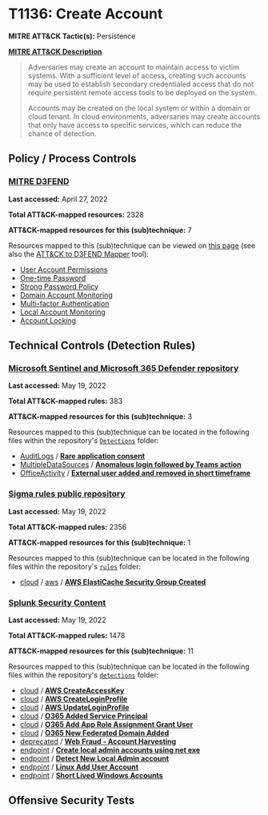 # T1136: Create Account
**MITRE ATT&CK Tactic(s):** Persistence

**[MITRE ATT&CK Description](https://attack.mitre.org/techniques/T1136)**
<blockquote>Adversaries may create an account to maintain access to victim systems. With a sufficient level of access, creating such accounts may be used to establish secondary credentialed access that do not require persistent remote access tools to be deployed on the system.

Accounts may be created on the local system or within a domain or cloud tenant. In cloud environments, adversaries may create accounts that only have access to specific services, which can reduce the chance of detection.</blockquote>

## Policy / Process Controls
### [MITRE D3FEND](https://d3fend.mitre.org/)
**Last accessed:** April 27, 2022

**Total ATT&CK-mapped resources:** 2328

**ATT&CK-mapped resources for this (sub)technique:** 7

Resources mapped to this (sub)technique can be viewed on [this page](https://d3fend.mitre.org/) (see also the [ATT&CK to D3FEND Mapper](https://d3fend.mitre.org/tools/attack-mapper) tool):

* [User Account Permissions](https://d3fend.mitre.org/techniques/d3f:UserAccountPermissions)
* [One-time Password](https://d3fend.mitre.org/techniques/d3f:One-timePassword)
* [Strong Password Policy](https://d3fend.mitre.org/techniques/d3f:StrongPasswordPolicy)
* [Domain Account Monitoring](https://d3fend.mitre.org/techniques/d3f:DomainAccountMonitoring)
* [Multi-factor Authentication](https://d3fend.mitre.org/techniques/d3f:Multi-factorAuthentication)
* [Local Account Monitoring](https://d3fend.mitre.org/techniques/d3f:LocalAccountMonitoring)
* [Account Locking](https://d3fend.mitre.org/techniques/d3f:AccountLocking)

## Technical Controls (Detection Rules)
### [Microsoft Sentinel and Microsoft 365 Defender repository](https://github.com/Azure/Azure-Sentinel)
**Last accessed:** May 19, 2022

**Total ATT&CK-mapped rules:** 383

**ATT&CK-mapped resources for this (sub)technique:** 3

Resources mapped to this (sub)technique can be located in the following files within the repository's <code>[Detections](https://github.com/Azure/Azure-Sentinel/tree/master/Detections)</code> folder:

* [AuditLogs](https://github.com/Azure/Azure-Sentinel/tree/master/Detections/AuditLogs/) / **[Rare application consent](https://github.com/Azure/Azure-Sentinel/blob/master/Detections/AuditLogs/RareApplicationConsent.yaml)**
* [MultipleDataSources](https://github.com/Azure/Azure-Sentinel/tree/master/Detections/MultipleDataSources/) / **[Anomalous login followed by Teams action](https://github.com/Azure/Azure-Sentinel/blob/master/Detections/MultipleDataSources/AnomalousIPUsageFollowedByTeamsAction.yaml)**
* [OfficeActivity](https://github.com/Azure/Azure-Sentinel/tree/master/Detections/OfficeActivity/) / **[External user added and removed in short timeframe](https://github.com/Azure/Azure-Sentinel/blob/master/Detections/OfficeActivity/ExternalUserAddedRemovedInTeams.yaml)**

### [Sigma rules public repository](https://github.com/SigmaHQ/sigma)
**Last accessed:** May 19, 2022

**Total ATT&CK-mapped rules:** 2356

**ATT&CK-mapped resources for this (sub)technique:** 1

Resources mapped to this (sub)technique can be located in the following files within the repository's <code>[rules](https://github.com/SigmaHQ/sigma/tree/master/rules)</code> folder:

* [cloud](https://github.com/SigmaHQ/sigma/tree/master/rules/cloud/) / [aws](https://github.com/SigmaHQ/sigma/tree/master/rules/cloud/aws/) / **[AWS ElastiCache Security Group Created](https://github.com/SigmaHQ/sigma/blob/master/rules/cloud/aws/aws_elasticache_security_group_created.yml)**

### [Splunk Security Content](https://github.com/splunk/security_content)
**Last accessed:** May 19, 2022

**Total ATT&CK-mapped rules:** 1478

**ATT&CK-mapped resources for this (sub)technique:** 11

Resources mapped to this (sub)technique can be located in the following files within the repository's <code>[detections](https://github.com/splunk/security_content/tree/develop/detections)</code> folder:

* [cloud](https://github.com/splunk/security_content/tree/develop/detections/cloud/) / **[AWS CreateAccessKey](https://github.com/splunk/security_content/blob/develop/detections/cloud/aws_createaccesskey.yml)**
* [cloud](https://github.com/splunk/security_content/tree/develop/detections/cloud/) / **[AWS CreateLoginProfile](https://github.com/splunk/security_content/blob/develop/detections/cloud/aws_createloginprofile.yml)**
* [cloud](https://github.com/splunk/security_content/tree/develop/detections/cloud/) / **[AWS UpdateLoginProfile](https://github.com/splunk/security_content/blob/develop/detections/cloud/aws_updateloginprofile.yml)**
* [cloud](https://github.com/splunk/security_content/tree/develop/detections/cloud/) / **[O365 Added Service Principal](https://github.com/splunk/security_content/blob/develop/detections/cloud/o365_added_service_principal.yml)**
* [cloud](https://github.com/splunk/security_content/tree/develop/detections/cloud/) / **[O365 Add App Role Assignment Grant User](https://github.com/splunk/security_content/blob/develop/detections/cloud/o365_add_app_role_assignment_grant_user.yml)**
* [cloud](https://github.com/splunk/security_content/tree/develop/detections/cloud/) / **[O365 New Federated Domain Added](https://github.com/splunk/security_content/blob/develop/detections/cloud/o365_new_federated_domain_added.yml)**
* [deprecated](https://github.com/splunk/security_content/tree/develop/detections/deprecated/) / **[Web Fraud - Account Harvesting](https://github.com/splunk/security_content/blob/develop/detections/deprecated/web_fraud___account_harvesting.yml)**
* [endpoint](https://github.com/splunk/security_content/tree/develop/detections/endpoint/) / **[Create local admin accounts using net exe](https://github.com/splunk/security_content/blob/develop/detections/endpoint/create_local_admin_accounts_using_net_exe.yml)**
* [endpoint](https://github.com/splunk/security_content/tree/develop/detections/endpoint/) / **[Detect New Local Admin account](https://github.com/splunk/security_content/blob/develop/detections/endpoint/detect_new_local_admin_account.yml)**
* [endpoint](https://github.com/splunk/security_content/tree/develop/detections/endpoint/) / **[Linux Add User Account](https://github.com/splunk/security_content/blob/develop/detections/endpoint/linux_add_user_account.yml)**
* [endpoint](https://github.com/splunk/security_content/tree/develop/detections/endpoint/) / **[Short Lived Windows Accounts](https://github.com/splunk/security_content/blob/develop/detections/endpoint/short_lived_windows_accounts.yml)**


## Offensive Security Tests
